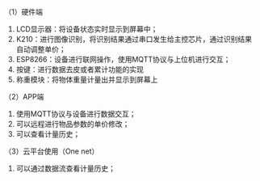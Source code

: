 （1）硬件端
1.	LCD显示器：将设备状态实时显示到屏幕中；
2.	K210：进行图像识别，将识别结果通过串口发生给主控芯片，通过识别结果自动调整单价；
3.	ESP8266：设备进行联网操作，使用MQTT协议与上位机进行交互；
4.	按键：进行数据去皮或者累计功能的实现
5.	称重模块：将物体重量计量出并显示到屏幕上 

（2）APP端
1.	使用MQTT协议与设备进行数据交互；
2.	可以远程进行物品参数的单价修改；
3.	可以查看计量历史；

（3）云平台使用（One net）
1.	可以通过数据流查看计量历史；
